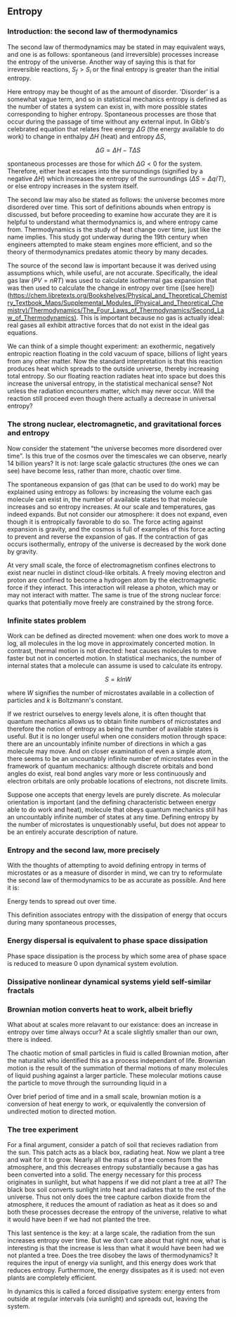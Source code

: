 ## Entropy 

### Introduction: the second law of thermodynamics

The second law of thermodynamics may be stated in may equivalent ways, and one is as follows: spontaneous (and irreversible) processes increase the entropy of the universe.  Another way of saying this is that for irreversible reactions, $S_f > S_i$ or the final entropy is greater than the initial entropy.

Here entropy may be thought of as the amount of disorder.  'Disorder' is a somewhat vague term, and so in statistical mechanics entropy is defined as the number of states a system can exist in, with more possible states corresponding to higher entropy.  Spontaneous processes are those that occur during the passage of time without any external input.  In Gibb's celebrated equation that relates free energy $\Delta G$ (the energy available to do work) to change in enthalpy $\Delta H$ (heat) and entropy $\Delta S$, 

$$
\Delta G = \Delta H - T \Delta S
$$

spontaneous processes are those for which $\Delta G < 0$ for the system.  Therefore, either heat escapes into the surroundings (signified by a negative $\Delta H$) which increases the entropy of the surroundings ($\Delta S = \Delta q / T$), or else entropy increases in the system itself.

The second law may also be stated as follows: the universe becomes more disordered over time. This sort of definitions abounds when entropy is discussed, but before proceeding to examine how accurate they are it is helpful to understand what thermodynamics is, and where entropy came from.  Thermodynamics is the study of heat change over time, just like the name implies.  This study got underway during the 19th century when engineers attempted to make steam engines more efficient, and so the theory of thermodynamics predates atomic theory by many decades.  

The source of the second law is important because it was derived using assumptions which, while useful, are not accurate.  Specifically, the ideal gas law ($PV = nRT$) was used to calculate isothermal gas expansion that was then used to calculate the change in entropy over time ([see here])(https://chem.libretexts.org/Bookshelves/Physical_and_Theoretical_Chemistry_Textbook_Maps/Supplemental_Modules_(Physical_and_Theoretical_Chemistry)/Thermodynamics/The_Four_Laws_of_Thermodynamics/Second_Law_of_Thermodynamics).  This is important because no gas is actually ideal: real gases all exhibit attractive forces that do not exist in the ideal gas equations.  

We can think of a simple thought experiment: an exothermic, negatively entropic reaction floating in the cold vacuum of space, billions of light years from any other matter.  Now the standard interpretation is that this reaction produces heat which spreads to the outside universe, thereby increasing total entropy.  So our floating reaction radiates heat into space but does this increase the universal entropy, in the statistical mechanical sense? Not unless the radiation encounters matter, which may never occur. Will the reaction still proceed even though there actually a decrease in universal entropy?   

### The strong nuclear, electromagnetic, and gravitational forces and entropy

Now consider the statement "the universe becomes more disordered over time".  Is this true of the cosmos over the timescales we can observe, nearly 14 billion years?  It is not: large scale galactic structures (the ones we can see) have become less, rather than more, chaotic over time.  

The spontaneous expansion of gas (that can be used to do work) may be explained using entropy as follows: by increasing the volume each gas molecule can exist in, the number of available states to that molecule increases and so entropy increases. At our scale and temperatures, gas indeed expands.  But not consider our atmosphere: it does not expand, even though it is entropically favorable to do so. The force acting against expansion is gravity, and the cosmos is full of examples of this force acting to prevent and reverse the expansion of gas. If the contraction of gas occurs isothermally, entropy of the universe is decreased by the work done by gravity. 

At very small scale, the force of electromagnetism confines electrons to exist near nuclei in distinct cloud-like orbitals.  A freely moving electron and proton are confined to become a hydrogen atom by the electromagnetic force if they interact. This interaction will release a photon, which may or may not interact with matter.  The same is true of the strong nuclear force: quarks that potentially move freely are constrained by the strong force.




### Infinite states problem

Work can be defined as directed movement: when one does work to move a log, all molecules in the log move in approximately concerted motion.  In contrast, thermal motion is not directed: heat causes molecules to move faster but not in concerted motion.  In statistical mechanics, the number of internal states that a molecule can assume is used to calculate its entropy.  

$$
S = k ln W
$$

where $W$ signifies the number of microstates available in a collection of particles and $k$ is Boltzmann's constant.  

If we restrict ourselves to energy levels alone, it is often thought that quantum mechanics allows us to obtain finite numbers of microstates and therefore the notion of entropy as being the number of available states is useful.  But it is no longer useful when one considers motion through space: there are an uncountably infinite number of directions in which a gas molecule may move.  And on closer examination of even a simple atom, there seems to be an uncountably infinite number of microstates even in the framework of quantum mechanics: although discrete orbitals and bond angles do exist, real bond angles vary more or less continuously and electron orbitals are only probable locations of electrons, not discrete limits.  

Suppose one accepts that energy levels are purely discrete.  As molecular orientation is important (and the defining characteristic between energy able to do work and heat), molecule that obeys quantum mechanics still has an uncountably infinite number of states at any time.  Defining entropy by the number of microstates is unquestionably useful, but does not appear to be an entirely accurate description of nature.

### Entropy and the second law, more precisely

With the thoughts of attempting to avoid defining entropy in terms of microstates or as a measure of disorder in mind, we can try to reformulate the second law of thermodynamics to be as accurate as possible.  And here it is:

Energy tends to spread out over time.


This definition associates entropy with the dissipation of energy that occurs during many spontaneous processes, 


### Energy dispersal is equivalent to phase space dissipation 

Phase space dissipation is the process by which some area of phase space is reduced to measure 0 upon dynamical system evolution.


### Dissipative nonlinear dynamical systems yield self-similar fractals



### Brownian motion converts heat to work, albeit briefly

What about at scales more relavant to our existance: does an increase in entropy over time always occur?  At a scale slightly smaller than our own, there is indeed. 

The chaotic motion of small particles in fluid is called Brownian motion, after the naturalist who identified this as a process independant of life.  Brownian motion is the result of the summation of thermal motions of many molecules of liquid pushing against a larger particle. These molecular motions cause the particle to move through the surrounding liquid in a 

Over brief period of time and in a small scale, brownian motion is a conversion of heat energy to work, or equivalently the conversion of undirected motion to directed motion.  

### The tree experiment

For a final argument, consider a patch of soil that recieves radiation from the sun.  This patch acts as a black box, radiating heat.  Now we plant a tree and wait for it to grow.  Nearly all the mass of a tree comes from the atmosphere, and this decreases entropy substantially because a gas has been converted into a solid.  The energy necessary for this process originates in sunlight, but what happens if we did not plant a tree at all?  The black box soil converts sunlight into heat and radiates that to the rest of the universe. Thus not only does the tree capture carbon dioxide from the atmosphere, it reduces the amount of radiation as heat as it does so and both these processes decrease the entropy of the universe, relative to what it would have been if we had not planted the tree. 

This last sentence is the key: at a large scale, the radiation from the sun increases entropy over time.  But we don't care about that right now, what is interesting is that the increase is less than what it would have been had we not planted a tree.  Does the tree disobey the laws of thermodynamics?  It requires the input of energy via sunlight, and this energy does work that reduces entropy.  Furthermore, the energy dissipates as it is used: not even plants are completely efficient.

In dynamics this is called a forced dissipative system: energy enters from outside at regular intervals (via sunlight) and spreads out, leaving the system. 






